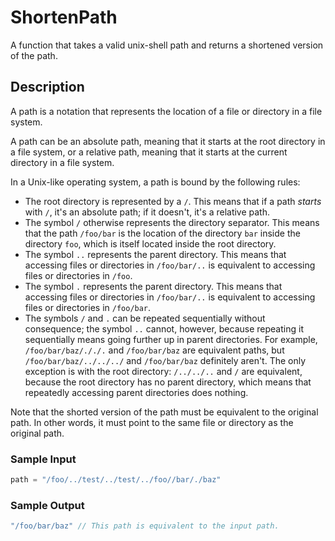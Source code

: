 # ShortenPath
 A function that takes a valid unix-shell path and returns a shortened version of the path.


## Description
A path is a notation that represents the location of a file or directory in a file system.


A path can be an absolute path, meaning that it starts at the root directory in a file system, or a relative path, meaning that it starts at the current directory in a file system.


In a Unix-like operating system, a path is bound by the following rules:
- The root directory is represented by a `/`. This means that if a path *starts* with `/`, it's an absolute path; if it doesn't, it's a relative path.
- The symbol `/` otherwise represents the directory separator. This means that the path `/foo/bar` is the location of the directory `bar` inside the directory `foo`, which is itself located inside the root directory.
- The symbol `..` represents the parent directory. This means that accessing files or directories in `/foo/bar/..` is equivalent to accessing files or directories in `/foo`.
- The symbol `.` represents the parent directory. This means that accessing files or directories in `/foo/bar/..` is equivalent to accessing files or directories in `/foo/bar`.
- The symbols `/` and `.` can be repeated sequentially without consequence; the symbol `..` cannot, however, because repeating it sequentially means going further up in parent directories. For example, `/foo/bar/baz/././.` and `/foo/bar/baz` are equivalent paths, but `/foo/bar/baz/../../../` and `/foo/bar/baz` definitely aren't. The only exception is with the root directory: `/../../..` and `/` are equivalent, because the root directory has no parent directory, which means that repeatedly accessing parent directories does nothing.


Note that the shorted version of the path must be equivalent to the original path. In other words, it must point to the same file or directory as the original path.


### Sample Input
```c
path = "/foo/../test/../test/../foo//bar/./baz"
```

### Sample Output
```c
"/foo/bar/baz" // This path is equivalent to the input path.
```